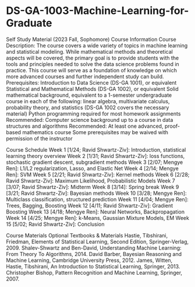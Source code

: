 # DS-GA-1003-Machine-Learning-for-Graduate
Self Study Material (2023 Fall, Sophomore)
Course Information
Course Description: The course covers a wide variety of topics in machine learning and statistical modeling. While mathematical methods and theoretical aspects will be covered, the primary goal is to provide students with the tools and principles needed to solve the data science problems found in practice. This course will serve as a foundation of knowledge on which more advanced courses and further independent study can build.
Prerequisites:
Introduction to Data Science (DS-GA 1001), or equivalent
Statistical and Mathematical Methods (DS-GA 1002), or equivalent
Solid mathematical background, equivalent to a 1-semester undergraduate course in each of the following: linear algebra, multivariate calculus, probability theory, and statistics (DS-GA 1002 covers the necessary material)
Python programming required for most homework assignments
Recommended: Computer science background up to a course in data structures and algorithms
Recommended: At least one advanced, proof-based mathematics course
Some prerequisites may be waived with permission of the instructor

Course Schedule
Week 1 [1/24; Ravid Shwartz-Ziv]: Introduction, statistical learning theory overview
Week 2 [1/31; Ravid Shwartz-Ziv]: loss functions, stochastic gradient descent, subgradient methods
Week 3 [2/07; Mengye Ren]: L1/L2 regularization, Lasso, and Elastic Net
Week 4 [2/14; Mengye Ren]: SVM
Week 5 [2/21; Ravid Shwartz-Ziv]: Kernel methods
Week 6 [2/28; Ravid Shwartz-Ziv]: Maximum Likelihood, Probabilistic Models
Week 7 [3/07; Ravid Shwartz-Ziv]: Midterm
Week 8 [3/14]: Spring break
Week 9 [3/21; Ravid Shwartz-Ziv]: Bayesian methods
Week 10 [3/28; Mengye Ren]: Multiclass classification, structured prediction
Week 11 [4/04; Mengye Ren]: Trees, Bagging, Boosting
Week 12 [4/11; Ravid Shwartz-Ziv]: Gradient Boosting
Week 13 [4/18; Mengye Ren]: Neural Networks, Backpropagation
Week 14 [4/25; Mengye Ren]: k-Means, Gaussian Mixture Models, EM
Week 15 [5/02; Ravid Shwartz-Ziv]: Conclusion

Course Materials
Optional Textbooks & Materials
Hastie, Tibshirani, Friedman, Elements of Statistical Learning, Second Edition,
Springer-Verlag, 2009.
Shalev-Shwartz and Ben-David, Understanding Machine Learning: From Theory To Algorithms, 2014.
David Barber, Bayesian Reasoning and Machine Learning, Cambridge University
Press, 2012.
James, Witten, Hastie, Tibshirani, An Introduction to Statistical Learning, Springer, 2013.
Christopher Bishop, Pattern Recognition and Machine Learning, Springer, 2007.

